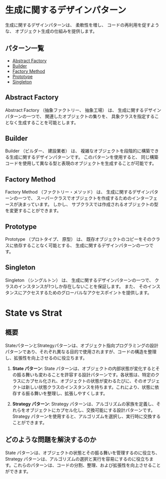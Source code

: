 # 生成に関するデザインパターン

生成に関するデザインパターンは、 柔軟性を増し、 コードの再利用を促すような、
オブジェクト生成の仕組みを提供します。

## パターン一覧

- [Abstract Factory](#abstract-factory)
- [Builder](#builder)
- [Factory Method](#factory-method)
- [Prototype](#prototype)
- [Singleton](#singleton)

## Abstract Factory

Abstract Factory （抽象ファクトリー、 抽象工場） は、
生成に関するデザインパターンの一つで、 関連したオブジェクトの集りを、
具象クラスを指定することなく生成することを可能とします。

## Builder

Builder （ビルダー、 建設業者） は、
複雑なオブジェクトを段階的に構築できる生成に関するデザインパターンです。
このパターンを使用すると、
同じ構築コードを使用して異なる型と表現のオブジェクトを生成することが可能です。

## Factory Method

Factory Method （ファクトリー・メソッド） は、
生成に関するデザインパターンの一つで、
スーパークラスでオブジェクトを作成するためのインターフェースが決まっています。
しかし、 サブクラスでは作成されるオブジェクトの型を変更することができます。

## Prototype

Prototype （プロトタイプ、 原型） は、
既存オブジェクトのコピーをそのクラスに依存することなく可能とする、
生成に関するデザインパターンの一つです。

## Singleton

Singleton （シングルトン） は、 生成に関するデザインパターンの一つで、
クラスのインスタンスが1つしか存在しないことを保証します。 また、
そのインスタンスにアクセスするためのグローバルなアクセスポイントを提供します。

# State vs Strat

## 概要

StateパターンとStrategyパターンは、オブジェクト指向プログラミングの設計パターンであり、それぞれ異なる目的で使用されますが、コードの構造を整理し、拡張性を向上させるのに役立ちます。

1. **State パターン**: State
   パターンは、オブジェクトの内部状態が変化するとその振る舞いも変わることを許容する設計パターンです。各状態は、特定のクラスにカプセル化され、オブジェクトの状態が変わるたびに、そのオブジェクトは新しい状態クラスのインスタンスを持ちます。これにより、状態に依存する振る舞いを整理し、拡張しやすくします。

2. **Strategy パターン**: Strategy
   パターンは、アルゴリズムの家族を定義し、それらをオブジェクトにカプセル化し、交換可能にする設計パターンです。Strategy
   パターンを使用すると、アルゴリズムを選択し、実行時に交換することができます。

## どのような問題を解決するのか

State パターンは、オブジェクトの状態とその振る舞いを管理するのに役立ち、Strategy
パターンは、アルゴリズムの選択と実行を容易にするのに役立ちます。これらのパターンは、コードの分割、整理、および拡張性を向上させることができます。
